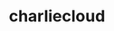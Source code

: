 ---
title: "charliecloud"
layout: cache
categories: [package, develop-2024-10-27]
meta: {"versions": ["0.38"], "compilers": ["cce@=15.0.1", "gcc@=11.4.0", "gcc@=9.4.0", "oneapi@=2024.2.1"], "oss": ["rhel8", "ubuntu20.04", "ubuntu22.04"], "platforms": ["linux"], "targets": ["neoverse_v1", "ppc64le", "x86_64_v3", "zen4"], "stacks": ["e4s", "e4s-cray-rhel", "e4s-neoverse_v1", "e4s-oneapi", "e4s-power", "root"], "num_specs": 5, "num_specs_by_stack": {"e4s-cray-rhel": 1, "root": 5, "e4s-power": 1, "e4s-neoverse_v1": 1, "e4s": 1, "e4s-oneapi": 1}}
spec_details: [{"hash": "bswrhrel3v447e3lxvqoy6g2daxsrdgk", "compiler": "cce@=15.0.1", "versions": ["0.38"], "os": "rhel8", "platform": "linux", "target": "zen4", "variants": ["build_system=autotools", "~docs", "+squashfuse"], "stacks": ["e4s-cray-rhel", "root"], "size": "-", "tarball": "https://binaries.spack.io/develop-2024-10-27/build_cache/linux-rhel8-zen4/cce-15.0.1/charliecloud-0.38/linux-rhel8-zen4-cce-15.0.1-charliecloud-0.38-bswrhrel3v447e3lxvqoy6g2daxsrdgk.spack"}, {"hash": "kggaokmmgxlt2feo5lmewb6ahhcxl7zd", "compiler": "gcc@=9.4.0", "versions": ["0.38"], "os": "ubuntu20.04", "platform": "linux", "target": "ppc64le", "variants": ["build_system=autotools", "~docs", "+squashfuse"], "stacks": ["root", "e4s-power"], "size": "-", "tarball": "https://binaries.spack.io/develop-2024-10-27/build_cache/linux-ubuntu20.04-ppc64le/gcc-9.4.0/charliecloud-0.38/linux-ubuntu20.04-ppc64le-gcc-9.4.0-charliecloud-0.38-kggaokmmgxlt2feo5lmewb6ahhcxl7zd.spack"}, {"hash": "gp5c34mdipzelzraz44sypct5ha7qryv", "compiler": "gcc@=11.4.0", "versions": ["0.38"], "os": "ubuntu22.04", "platform": "linux", "target": "neoverse_v1", "variants": ["build_system=autotools", "~docs", "+squashfuse"], "stacks": ["root", "e4s-neoverse_v1"], "size": "-", "tarball": "https://binaries.spack.io/develop-2024-10-27/build_cache/linux-ubuntu22.04-neoverse_v1/gcc-11.4.0/charliecloud-0.38/linux-ubuntu22.04-neoverse_v1-gcc-11.4.0-charliecloud-0.38-gp5c34mdipzelzraz44sypct5ha7qryv.spack"}, {"hash": "73ogyxs65o3qrjhoovqr4vteupwnsqlt", "compiler": "gcc@=11.4.0", "versions": ["0.38"], "os": "ubuntu22.04", "platform": "linux", "target": "x86_64_v3", "variants": ["build_system=autotools", "~docs", "+squashfuse"], "stacks": ["root", "e4s"], "size": "-", "tarball": "https://binaries.spack.io/develop-2024-10-27/build_cache/linux-ubuntu22.04-x86_64_v3/gcc-11.4.0/charliecloud-0.38/linux-ubuntu22.04-x86_64_v3-gcc-11.4.0-charliecloud-0.38-73ogyxs65o3qrjhoovqr4vteupwnsqlt.spack"}, {"hash": "ybcacpyujh3lvbbxyx43uwsd27raxgcm", "compiler": "oneapi@=2024.2.1", "versions": ["0.38"], "os": "ubuntu22.04", "platform": "linux", "target": "x86_64_v3", "variants": ["build_system=autotools", "~docs", "+squashfuse"], "stacks": ["e4s-oneapi", "root"], "size": "-", "tarball": "https://binaries.spack.io/develop-2024-10-27/build_cache/linux-ubuntu22.04-x86_64_v3/oneapi-2024.2.1/charliecloud-0.38/linux-ubuntu22.04-x86_64_v3-oneapi-2024.2.1-charliecloud-0.38-ybcacpyujh3lvbbxyx43uwsd27raxgcm.spack"}]
---